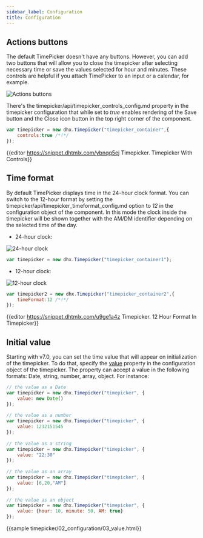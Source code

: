 ```yaml
---
sidebar_label: Configuration
title: Configuration
---          
```


Actions buttons
---------------

The default TimePicker doesn't have any buttons. However, you can add two buttons that will allow you to close the timepicker after selecting necessary time or save the values selected for hour and minutes.
These controls are helpful if you attach TimePicker to an input or a calendar, for example.

![Actions buttons](../assets/timepicker/dhx_timepicker.png)


There's the timepicker/api/timepicker_controls_config.md property in the timepicker configuration that while set to *true* enables rendering of the Save button and the Close icon button in the top right corner of the component.

~~~js
var timepicker = new dhx.Timepicker("timepicker_container",{
	controls:true /*!*/
});
~~~

{{editor	https://snippet.dhtmlx.com/ybnqq5ej	Timepicker. Timepicker With Controls}}


Time format
--------------------

By default TimePicker displays time in the 24-hour clock format. You can switch to the 12-hour format by setting the timepicker/api/timepicker_timeformat_config.md option to *12* in the configuration object of the component.
In this mode the clock inside the timepicker will be shown together with the AM/DM identifier depending on the selected time of the day. 

- 24-hour clock:

![24-hour clock](../assets/timepicker/amdm_false.png)

~~~js
var timepicker = new dhx.Timepicker("timepicker_container1");
~~~


- 12-hour clock:

![12-hour clock](../assets/timepicker/amdm_true.png)

~~~js
var timepicker2 = new dhx.Timepicker("timepicker_container2",{
	timeFormat:12 /*!*/
});
~~~

{{editor	https://snippet.dhtmlx.com/u9ge1a4z	Timepicker. 12 Hour Format In Timepicker}}

Initial value
-----------------------

Starting with v7.0, you can set the time value that will appear on initialization of the timepicker. To do that, specify the [value](timepicker/api/timepicker_value_config.md) property in the configuration object of the timepicker. The property can accept a value in the following formats: Date, string, number, array, object. For instance:

~~~js
// the value as a Date 
var timepicker = new dhx.Timepicker("timepicker", {
    value: new Date()
});
 
// the value as a number
var timepicker = new dhx.Timepicker("timepicker", {
    value: 1232151545
});
 
// the value as a string
var timepicker = new dhx.Timepicker("timepicker", {
    value: "22:30"
});
 
// the value as an array
var timepicker = new dhx.Timepicker("timepicker", {
    value: [6,20,"AM"]
});
 
// the value as an object
var timepicker = new dhx.Timepicker("timepicker", {
    value: {hour: 10, minute: 50, AM: true}
});
~~~

{{sample timepicker/02_configuration/03_value.html}}